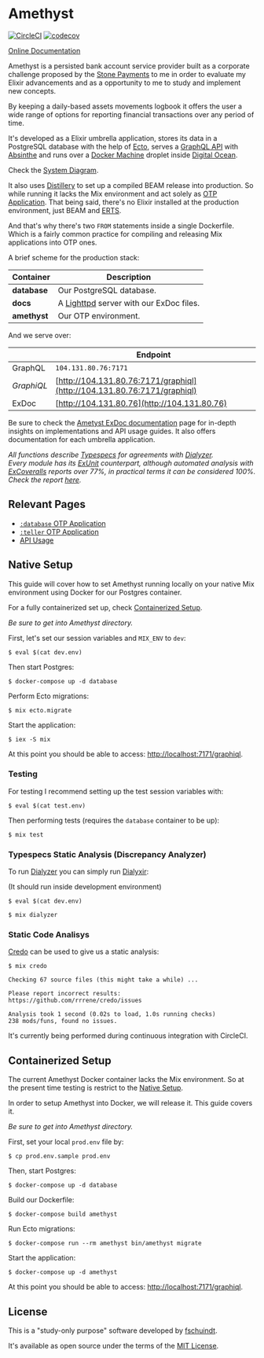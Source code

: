 # Amethyst
[![CircleCI](https://circleci.com/gh/fschuindt/amethyst/tree/master.svg?style=svg)](https://circleci.com/gh/fschuindt/amethyst/tree/master) [![codecov](https://codecov.io/gh/fschuindt/amethyst/branch/master/graph/badge.svg)](https://codecov.io/gh/fschuindt/amethyst)

[Online Documentation](http://104.131.80.76)

Amethyst is a persisted bank account service provider built as a corporate challenge proposed by the [Stone Payments](https://github.com/stone-payments) to me in order to evaluate my Elixir advancements and as a opportunity to me to study and implement new concepts.

By keeping a daily-based assets movements logbook it offers the user a wide range of options for reporting financial transactions over any period of time.

It's developed as a Elixir umbrella application, stores its data in a PostgreSQL database with the help of [Ecto](https://hexdocs.pm/ecto/Ecto.html), serves a [GraphQL API](https://graphql.org/) with [Absinthe](https://absinthe-graphql.org/) and runs over a [Docker Machine](https://docs.docker.com/machine/overview/) droplet inside [Digital Ocean](https://www.digitalocean.com/).

Check the [System Diagram](https://s15.postimg.cc/pgrsocgmz/amethyst_1.png).

It also uses [Distillery](https://hexdocs.pm/distillery/) to set up a compiled BEAM release into production. So while running it lacks the Mix environment and act solely as [OTP Application](http://erlang.org/doc/man/application.html). That being said, there's no Elixir installed at the production environment, just BEAM and [ERTS](http://erlang.org/doc/apps/erts/index.html).

And that's why there's two `FROM` statements inside a single Dockerfile. Which is a fairly common practice for compiling and releasing Mix applications into OTP ones.

A brief scheme for the production stack:

| Container    | Description                                                          |
|--------------|----------------------------------------------------------------------|
| **database** | Our PostgreSQL database.                                             |
| **docs**     | A [Lighttpd](https://www.lighttpd.net/) server with our ExDoc files. |
| **amethyst** | Our OTP environment.                                                 |

And we serve over:

|              | Endpoint                                                                 |
|--------------|--------------------------------------------------------------------------|
| GraphQL      | `104.131.80.76:7171`                                                  |
| *GraphiQL*   | [http://104.131.80.76:7171/graphiql](http://104.131.80.76:7171/graphiql) |
| ExDoc        | [http://104.131.80.76](http://104.131.80.76)                             |

Be sure to check the [Ametyst ExDoc documentation](http://104.131.80.76) page for in-depth insights on implementations and API usage guides. It also offers documentation for each umbrella application.

*All functions describe [Typespecs](https://hexdocs.pm/elixir/typespecs.html) for agreements with [Dialyzer](http://erlang.org/doc/man/dialyzer.html).*  
*Every module has its [ExUnit](https://hexdocs.pm/ex_unit/ExUnit.html) counterpart, although automated analysis with [ExCoveralls](https://github.com/parroty/excoveralls) reports over 77%, in practical terms it can be considered 100%. Check the report [here](http://104.131.80.76/cover/excoveralls.html).*

## Relevant Pages
- [`:database` OTP Application](http://104.131.80.76/database.html)
- [`:teller` OTP Application](http://104.131.80.76/teller.html)
- [API Usage](http://104.131.80.76/api.html)

## Native Setup

This guide will cover how to set Amethyst running locally on your native Mix environment using Docker for our Postgres container.

For a fully containerized set up, check [Containerized Setup](#containerized-setup).

*Be sure to get into Amethyst directory.*

First, let's set our session variables and `MIX_ENV` to `dev`:
```
$ eval $(cat dev.env)
```

Then start Postgres:
```
$ docker-compose up -d database
```

Perform Ecto migrations:
```
$ mix ecto.migrate
```

Start the application:
```
$ iex -S mix
```

At this point you should be able to access: [http://localhost:7171/graphiql](http://localhost:7171/graphiql).

### Testing

For testing I recommend setting up the test session variables with:
```
$ eval $(cat test.env)
```

Then performing tests (requires the `database` container to be up):
```
$ mix test
```

### Typespecs Static Analysis (Discrepancy Analyzer)

To run [Dialyzer](http://erlang.org/doc/man/dialyzer.html) you can simply run [Dialyxir](https://github.com/jeremyjh/dialyxir):

(It should run inside development environment)
```
$ eval $(cat dev.env)
```

```
$ mix dialyzer
```

### Static Code Analisys

[Credo](https://github.com/rrrene/credo) can be used to give us a static analysis:
```
$ mix credo

Checking 67 source files (this might take a while) ...

Please report incorrect results: https://github.com/rrrene/credo/issues

Analysis took 1 second (0.02s to load, 1.0s running checks)
238 mods/funs, found no issues.
```

It's currently being performed during continuous integration with CircleCI.

## Containerized Setup

The current Amethyst Docker container lacks the Mix environment. So at the present time testing is restrict to the [Native Setup](#native-setup).

In order to setup Amethyst into Docker, we will release it. This guide covers it.

*Be sure to get into Amethyst directory.*

First, set your local `prod.env` file by:
```
$ cp prod.env.sample prod.env
```

Then, start Postgres:
```
$ docker-compose up -d database
```

Build our Dockerfile:
```
$ docker-compose build amethyst
```

Run Ecto migrations:
```
$ docker-compose run --rm amethyst bin/amethyst migrate
```

Start the application:
```
$ docker-compose up -d amethyst
```

At this point you should be able to access: [http://localhost:7171/graphiql](http://localhost:7171/graphiql).

## License
This is a "study-only purpose" software developed by [fschuindt](https://github.com/fschuindt/).

It's available as open source under the terms of the [MIT License](http://opensource.org/licenses/MIT).
